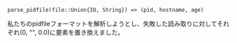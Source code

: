 ```
parse_pidfile(file::Union{IO, String}) => (pid, hostname, age)
```

私たちのpidfileフォーマットを解析しようとし、失敗した読み取りに対してそれぞれ(0, "", 0.0)に要素を置き換えました。
